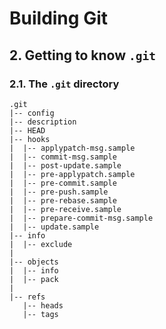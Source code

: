 # Building Git

## 2. Getting to know `.git`

### 2.1. The `.git` directory

```
.git
|-- config
|-- description
|-- HEAD
|-- hooks
|  |-- applypatch-msg.sample
|  |-- commit-msg.sample
|  |-- post-update.sample
|  |-- pre-applypatch.sample
|  |-- pre-commit.sample
|  |-- pre-push.sample
|  |-- pre-rebase.sample
|  |-- pre-receive.sample
|  |-- prepare-commit-msg.sample
|  |-- update.sample
|-- info
|  |-- exclude
|
|-- objects
|  |-- info
|  |-- pack
|
|-- refs
   |-- heads
   |-- tags
```
